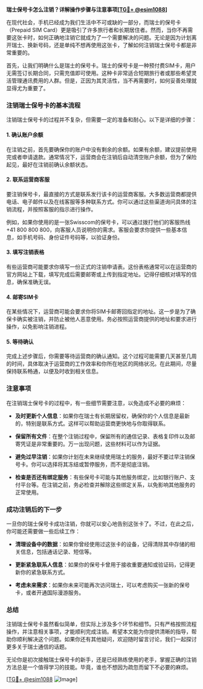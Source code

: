 **瑞士保号卡怎么注销？详解操作步骤与注意事项[[TG💪+ @esim1088](https://t.me/s/esim1088)]**

在现代社会，手机已经成为我们生活中不可或缺的一部分，而瑞士的保号卡（Prepaid SIM Card）更是吸引了许多旅行者和长期居住者。然而，当你不再需要这张卡时，如何正确地注销它就成为了一个需要解决的问题。无论是因为计划离开瑞士、换新号码，还是单纯不想再使用这张卡，了解如何注销瑞士保号卡都是非常重要的。

首先，让我们明确什么是瑞士的保号卡。瑞士的保号卡是一种预付费SIM卡，用户无需签订长期合同，只需充值即可使用。这种卡非常适合短期旅行者或那些希望灵活管理通讯费用的人群。但是，正因为其灵活性，当不再需要时，如何妥善处理就显得尤为重要了。

### 注销瑞士保号卡的基本流程

注销瑞士保号卡的过程并不复杂，但需要一定的准备和耐心。以下是详细的步骤：

#### 1. **确认账户余额**
在注销之前，首先要确保你的账户中没有剩余的余额。如果有余额，建议提前使用完或者申请退款。通常情况下，运营商会在注销后自动清空账户余额，但为了保险起见，最好在注销前确认余额状态。

#### 2. **联系运营商客服**
要注销保号卡，最直接的方式是联系发行该卡的运营商客服。大多数运营商都提供电话、电子邮件以及在线客服等多种联系方式。你可以通过这些渠道询问具体的注销流程，并按照客服的指示进行操作。

例如，如果你使用的是一张Swisscom的保号卡，可以通过拨打他们的客服热线+41 800 800 800，向客服人员说明你的需求。客服会要求你提供一些基本信息，如手机号码、身份证件号码等，以验证身份。

#### 3. **填写注销表格**
有些运营商可能要求你填写一份正式的注销申请表。这份表格通常可以在运营商的官方网站上下载，填写完成后需要邮寄或上传到指定地址。记得仔细核对填写的信息，确保准确无误。

#### 4. **邮寄SIM卡**
在某些情况下，运营商可能会要求你将SIM卡邮寄回指定的地址。这一步是为了确保卡确实被注销，并防止被他人恶意使用。务必按照运营商提供的地址和要求进行操作，以免影响注销进程。

#### 5. **等待确认**
完成上述步骤后，你需要等待运营商的确认通知。这个过程可能需要几天甚至几周的时间，具体取决于运营商的工作效率和你所在地区的网络状况。在此期间，尽量保持联系畅通，以便及时收到相关信息。

### 注意事项

在注销瑞士保号卡的过程中，有一些细节需要注意，以免造成不必要的麻烦：

- **及时更新个人信息**：如果你在瑞士有长期居留权，确保你的个人信息是最新的，特别是联系方式。这样可以帮助运营商更快地与你取得联系。
  
- **保留所有文件**：在整个注销过程中，保留所有的通信记录、表格复印件以及邮寄凭证是非常重要的。万一出现问题，这些材料可以作为证据。

- **避免过早注销**：如果你计划在未来继续使用瑞士的服务，最好不要过早注销保号卡。你可以选择将其冻结或暂停服务，而不是彻底注销。

- **检查是否还有绑定服务**：有些保号卡可能与其他服务绑定，比如银行账户、支付平台等。在注销之前，务必检查并解除这些绑定关系，以免影响其他服务的正常使用。

### 成功注销后的下一步

一旦你的瑞士保号卡成功注销，你就可以安心地告别这张卡了。不过，在此之后，你可能还需要做一些后续工作：

- **清理设备中的数据**：如果你曾经使用过这张卡的设备，记得清除其中存储的相关信息，包括通话记录、短信等。

- **更新紧急联系人信息**：如果你的保号卡曾用于接收重要通知或验证码，记得更新你的紧急联系方式。

- **考虑未来需求**：如果你未来可能再次访问瑞士，可以考虑购买一张新的保号卡，或者开通国际漫游服务。

### 总结

注销瑞士保号卡虽然看似简单，但实际上涉及多个环节和细节。只有严格按照流程操作，并注意相关事项，才能顺利完成注销。希望本文能为你提供清晰的指导，帮助你顺利解决这个问题。如果你还有其他疑问，欢迎随时留言讨论，我们一起探讨更多关于瑞士通信的话题。

无论你是初次接触瑞士保号卡的新手，还是已经熟练使用的老手，掌握正确的注销方法总是一个值得学习的技能。毕竟，谁也不想因为疏忽而留下不必要的麻烦。

[[TG💪+ @esim1088](https://t.me/s/esim1088) ![Image](https://i.postimg.cc/4NQfJmqS/Snipaste-2025-05-13-00-14-12.png)]